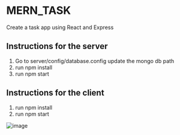 # MERN_TASK
Create a task app using React and Express

## Instructions for the server
1. Go to server/config/database.config update the mongo db path
2. run npm install
3. run npm start

## Instructions for the client
1. run npm install
2. run npm start

![image](https://user-images.githubusercontent.com/4489054/131431232-174d090e-3578-4e9b-8404-d82d614bfd4d.png)